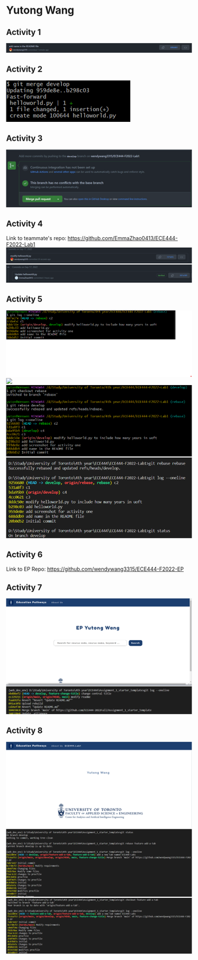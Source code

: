 # Yutong Wang
## Activity 1
![](images/Activity1.png)
## Activity 2
![](images/Activity2.png)
## Activity 3
![](images/Activity3.png)
## Activity 4
Link to teammate's repo: https://github.com/EmmaZhao0413/ECE444-F2022-Lab1
![](images/Activity%204-1.png)
![](images/Activity%204-2.png)
## Activity 5
![](images/Activity5-1.png)
![](images/Activity5-4.png)
![](images/Activity5-3.png)
![](images/Activity%205-4.png)
## Activity 6
Link to EP Repo: https://github.com/wendywang3315/ECE444-F2022-EP
## Activity 7
![](images/Activity%207-1.png)
![](images/Activity%207-2.png)
## Activity 8
![](images/Activity%208-1.png)
![](images/Activity%208-2.png)
![](images/Activity%208-3.png)
